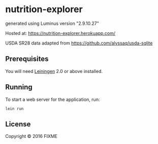 # nutrition-explorer

generated using Luminus version "2.9.10.27"

Hosted at: https://nutrition-explorer.herokuapp.com/

USDA SR28 data adapted from https://github.com/alyssaq/usda-sqlite

## Prerequisites

You will need [Leiningen][1] 2.0 or above installed.

[1]: https://github.com/technomancy/leiningen

## Running

To start a web server for the application, run:

    lein run

## License

Copyright © 2016 FIXME
